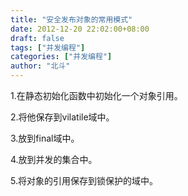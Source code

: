 ```yaml
---
title: "安全发布对象的常用模式"
date: 2012-12-20 22:02:00+08:00
draft: false
tags: ["并发编程"]
categories: ["并发编程"]
author: "北斗"
---
```


1.在静态初始化函数中初始化一个对象引用。

2.将他保存到vilatile域中。

3.放到final域中。

4.放到并发的集合中。

5.将对象的引用保存到锁保护的域中。
